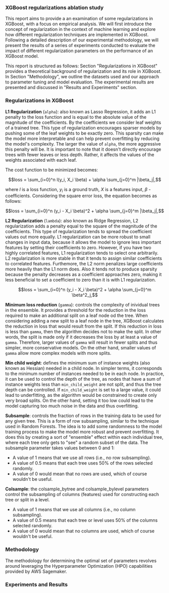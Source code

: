 ### XGBoost regularizations ablation study

This report aims to provide a an examination of some regularizations in XGBoost, with a focus on empirical analysis. We will first introduce the concept of 
regularization in the context of machine learning and explore how different regularization techniques are implemented in XGBoost. Following a detailed description of our 
experimental methodology, we will present the results of a series of experiments conducted to evaluate the impact of different regularization parameters on the performance of 
an XGBoost model.

This report is structured as follows: Section "Regularizations in XGBoost" provides a theoretical background of regularization and its role in XGBoost. In Section "Methodology", we outline
the datasets used and our approach to parameter tuning and model evaluation. The experimental results are presented and discussed in "Results and Experiments" section.

### Regularizations in XGBoost

**L1 Regularization** (`alpha`): also known as Lasso Regression, it adds an L1 penalty to the loss function and is equal to the absolute value of the magnitude of the coefficients. By 
the coefficients we consider leaf weights of a trained tree. This type of regularization encourages sparser models by pushing some of the leaf weights to be exactly zero. This sparsity 
can make the model more interpretable and can help prevent overfitting by reducing the model's complexity. The larger the value of `alpha`, the more aggressive this penalty will be.
It is important to note that it doesn't directly encourage trees with fewer leaves or less depth. Rather, it affects the values of the weights associated with each leaf.

The cost function to be minimized becomes:

```math
loss = \sum_{i=0}^n l(y_i, X_i \beta) + \alpha \sum_{j=0}^m |\beta_j|,
```
where $l$ is a loss function, $y_i$ is a ground truth, $X$ is a features input, $\beta$ - coefficients. Considering the square error loss, the equation becomes as follows:

```math
loss = \sum_{i=0}^n (y_i - X_i \beta)^2 + \alpha \sum_{j=0}^m |\beta_j|,
```

**L2 Regularization** (`lambda`): also known as Ridge Regression, L2 regularization adds a penalty equal to the square of the magnitude of the coefficients. This type of regularization tends 
to spread the coefficient values out more equally. L1 regularization can be more robust to small changes in input data, because it allows the model to ignore less important features by 
setting their coefficients to zero. However, if you have two highly correlated features, L1 regularization tends to select one arbitrarily. L2 regularization is more stable in that it 
tends to assign similar coefficients to correlated features. Furthemore, the L2 norm penalizes large coefficients more heavily than the L1 norm does. Also it tends not to produce sparsity 
because the penalty decreases as a coefficient approaches zero, making it less beneficial to set a coefficient to zero than it is with L1 regularization.

```math
loss = \sum_{i=0}^n (y_i - X_i \beta)^2 + \alpha \sum_{j=0}^m \beta^2_j,
```

**Minimum loss reduction** (`gamma`): controls the complexity of inividual trees in the ensemble. It provides a threshold for the reduction in the loss required
to make an additional split on a leaf node od the tree. When considering adding a new split to a leaf node in the tree, XGBoost calculates the reduction in loss
that would result from the split. If this reduction in loss is less than `gamma`, then the algorithm decides not to make the split. In other words, the split is 
made only if it decreases the loss by at least a value of `gamma`. Therefore, larger values of `gamma` will result in fewer splits and thus simpler, more 
conservative models. On the other hand, smaller values of `gamma` allow more complex models with more splits.

**Min child weight**: defines the minimum sum of instance weights (also known as Hessian) needed in a child node. In simpler terms, it corresponds to the minimum 
number of instances needed to be in each node. In practice, it can be used to control the depth of the tree, as nodes that have a sum of instance weights less than 
`min_child_weight` are not split, and thus the tree depth can be controlled. If `min_child_weight` is set to a large value, it could lead to underfitting, as 
the algorithm would be constrained to create only very broad splits. On the other hand, setting it too low could lead to the model capturing too much noise in the data and thus overfitting.

**Subsample**: controls the fraction of rows in the training data to be used for any given tree. This is a form of row subsampling, similar to the technique used in Random Forests.
The idea is to add some randomness to the model training process to make the model more robust and prevent overfitting. It does this by creating a sort of "ensemble" effect 
within each individual tree, where each tree only gets to "see" a random subset of the data.
The subsample parameter takes values between 0 and 1:

- A value of 1 means that we use all rows (i.e., no row subsampling).
- A value of 0.5 means that each tree uses 50% of the rows selected randomly.
- A value of 0 would mean that no rows are used, which of course wouldn't be useful.

**Colsample**: the colsample_bytree and colsample_bylevel parameters control the subsampling of columns (features) used for constructing each tree or split in a level.

- A value of 1 means that we use all columns (i.e., no column subsampling).
- A value of 0.5 means that each tree or level uses 50% of the columns selected randomly.
- A value of 0 would mean that no columns are used, which of course wouldn't be useful.

### Methodology
The methodology for determining the optimal set of parameters revolves around leveraging the Hyperparameter Optimization (HPO) capabilities provided by AWS Sagemaker. 

### Experiments and Results

